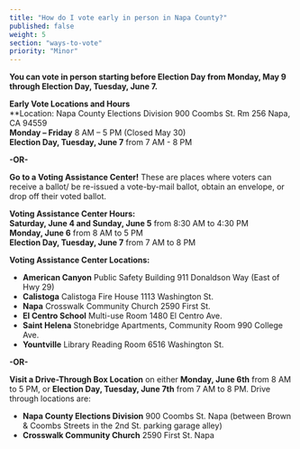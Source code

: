 ```yaml
---
title: "How do I vote early in person in Napa County?"
published: false
weight: 5
section: "ways-to-vote"
priority: "Minor"
---
```


**You can vote in person starting before Election Day from Monday, May 9 through Election Day, Tuesday, June 7.**  

**Early Vote Locations and Hours**  
  **Location: Napa County Elections Division 900 Coombs St. Rm 256 Napa, CA 94559  
  **Monday – Friday** 8 AM – 5 PM (Closed May 30)  
  **Election Day, Tuesday, June 7** from 7 AM - 8 PM  
  
**-OR-**  
  
**Go to a Voting Assistance Center!** These are places where voters can receive a ballot/ be re-issued a vote-by-mail ballot, obtain an envelope, or drop off their voted ballot.  

  **Voting Assistance Center Hours:**  
  **Saturday, June 4 and Sunday, June 5** from 8:30 AM to 4:30 PM  
  **Monday, June 6** from 8 AM to 5 PM  
  **Election Day, Tuesday, June 7** from 7 AM to 8 PM  
  
  **Voting Assistance Center Locations:**  
  - **American Canyon** Public Safety Building 911 Donaldson Way (East of Hwy 29)  
  - **Calistoga** Calistoga Fire House 1113 Washington St.  
  - **Napa** Crosswalk Community Church 2590 First St.  
  - **El Centro School** Multi-use Room 1480 El Centro Ave.  
  - **Saint Helena** Stonebridge Apartments, Community Room 990 College Ave.  
  - **Yountville** Library Reading Room 6516 Washington St.  
  
**-OR-**  

**Visit a Drive-Through Box Location** on either **Monday, June 6th** from 8 AM to 5 PM, or **Election Day, Tuesday, June 7th** from 7 AM to 8 PM. Drive through locations are:  
- **Napa County Elections Division** 900 Coombs St. Napa (between Brown & Coombs Streets in the 2nd St. parking garage alley)  
- **Crosswalk Community Church** 2590 First St. Napa  
